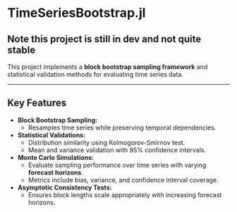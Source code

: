 # TimeSeriesBootstrap.jl

## Note this project is still in dev and not quite stable

This project implements a **block bootstrap sampling framework** and statistical validation methods for evaluating time series data.


---

## Key Features
- **Block Bootstrap Sampling:**
  - Resamples time series while preserving temporal dependencies.
- **Statistical Validations:**
  - Distribution similarity using Kolmogorov-Smirnov test.
  - Mean and variance validation with 95% confidence intervals.
- **Monte Carlo Simulations:**
  - Evaluate sampling performance over time series with varying **forecast horizons**.
  - Metrics include bias, variance, and confidence interval coverage.
- **Asymptotic Consistency Tests:**
  - Ensures block lengths scale appropriately with increasing forecast horizons.

